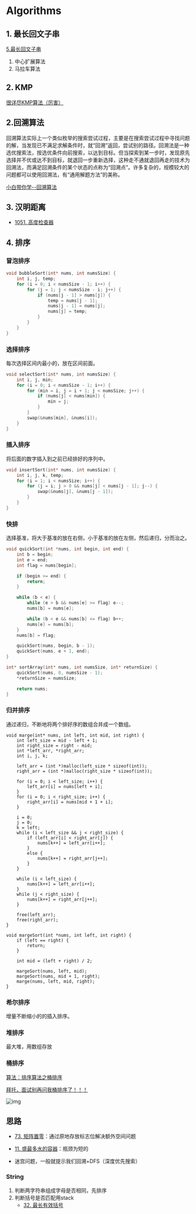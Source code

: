 # Algorithms

## 1. 最长回文子串

[5.最长回文子串](https://leetcode-cn.com/problems/longest-palindromic-substring/)

1. 中心扩展算法
2. 马拉车算法

## 2. KMP

[很详尽KMP算法（厉害）](https://www.cnblogs.com/ZuoAndFutureGirl/p/9028287.html)



## 2.回溯算法

回溯算法实际上一个类似枚举的搜索尝试过程，主要是在搜索尝试过程中寻找问题的解，当发现已不满足求解条件时，就“回溯”返回，尝试别的路径。回溯法是一种选优搜索法，按选优条件向前搜索，以达到目标。但当探索到某一步时，发现原先选择并不优或达不到目标，就退回一步重新选择，这种走不通就退回再走的技术为回溯法，而满足回溯条件的某个状态的点称为“回溯点”。许多复杂的，规模较大的问题都可以使用回溯法，有“通用解题方法”的美称。

[小白带你学--回溯算法](https://www.jianshu.com/p/dd3c3f3e84c0)



## 3. 汉明距离

* [1051. 高度检查器](https://leetcode-cn.com/problems/height-checker/)



## 4. 排序

### 冒泡排序

```c
void bubbleSort(int* nums, int numsSize) {
	int i, j, temp;
	for (i = 0; i < numsSize - 1; i++) {
		for (j = 1; j < numsSize - i; j++) {
			if (nums[j - 1] > nums[j]) {
				temp = nums[j - 1];
				nums[j - 1] = nums[j];
				nums[j] = temp;
			}
		}
	}
}
```

### 选择排序

每次选择区间内最小的，放在区间前面。

```c
void selectSort(int* nums, int numsSize) {
	int i, j, min;
	for (i = 0; i < numsSize - 1; i++) {
		for (min = i, j = i + 1; j < numsSize; j++) {
			if (nums[j] < nums[min]) {
				min = j;
			}
		}
		swap(&nums[min], &nums[i]);
	}
}
```

### 插入排序

将后面的数字插入到之前已经排好的序列中。

```c
void insertSort(int* nums, int numsSize) {
	int i, j, k, temp;
	for (i = 1; i < numsSize; i++) {
		for (j = i; j > 0 && nums[j] < nums[j - 1]; j--) {
			swap(&nums[j], &nums[j - 1]);
		}
	}
}
```

### 快排

选择基准，将大于基准的放在右侧，小于基准的放在左侧，然后递归，分而治之。

```c
void quickSort(int *nums, int begin, int end) {
	int b = begin;
	int e = end;
	int flag = nums[begin];

	if (begin >= end) {
		return;
	}

	while (b < e) {
		while (e > b && nums[e] >= flag) e--;
		nums[b] = nums[e];

		while (b < e && nums[b] <= flag) b++;
		nums[e] = nums[b];
	}
	nums[b] = flag;

	quickSort(nums, begin, b - 1);
	quickSort(nums, e + 1, end);
}

int* sortArray(int* nums, int numsSize, int* returnSize) {
	quickSort(nums, 0, numsSize - 1);
	*returnSize = numsSize;

	return nums;
}
```

### 归并排序

通过递归，不断地将两个排好序的数组合并成一个数组。

```
void marge(int* nums, int left, int mid, int right) {
	int left_size = mid - left + 1;
	int right_size = right - mid;
	int *left_arr, *right_arr;
	int i, j, k;

	left_arr = (int *)malloc(left_size * sizeof(int));
	right_arr = (int *)malloc(right_size * sizeof(int));

	for (i = 0; i < left_size; i++) {
		left_arr[i] = nums[left + i];
	}
	for (i = 0; i < right_size; i++) {
		right_arr[i] = nums[mid + 1 + i];
	}

	i = 0;
	j = 0;
	k = left;
	while (i < left_size && j < right_size) {
		if (left_arr[i] < right_arr[j]) {
			nums[k++] = left_arr[i++];
		}
		else {
			nums[k++] = right_arr[j++];
		}
	}

	while (i < left_size) {
		nums[k++] = left_arr[i++];
	}
	while (j < right_size) {
		nums[k++] = right_arr[j++];
	}

	free(left_arr);
	free(right_arr);
}

void margeSort(int *nums, int left, int right) {
	if (left == right) {
		return;
	}

	int mid = (left + right) / 2;

	margeSort(nums, left, mid);
	margeSort(nums, mid + 1, right);
	marge(nums, left, mid, right);
}
```

### 希尔排序

增量不断缩小的的插入排序。

### 堆排序

最大堆，用数组存放



### 桶排序

[算法：排序算法之桶排序](https://blog.csdn.net/developer1024/article/details/79770240)

[拜托，面试别再问我桶排序了！！！](https://blog.csdn.net/z50L2O08e2u4afToR9A/article/details/83513673)



![img](https://img-blog.csdn.net/20180912224019565?watermark/2/text/aHR0cHM6Ly9ibG9nLmNzZG4ubmV0L3FxXzM2NzcwNjQx/font/5a6L5L2T/fontsize/400/fill/I0JBQkFCMA==/dissolve/70)



## 思路

* [73. 矩阵置零](https://leetcode-cn.com/problems/set-matrix-zeroes/)：通过原地存放标志位解决额外空间问题

* [11. 盛最多水的容器](https://leetcode-cn.com/problems/container-with-most-water/)：瓶颈为短的

* 迷宫问题，一般就提示我们回溯+DFS（深度优先搜索）

### String

1. 判断两字符串组成字母是否相同，先排序
2. 判断括号是否匹配用stack
   - [32. 最长有效括号](https://leetcode-cn.com/problems/longest-valid-parentheses/)

